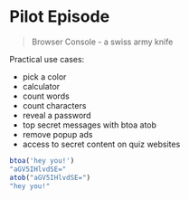 # Pilot Episode

> Browser Console - a swiss army knife

Practical use cases:

- pick a color
- calculator
- count words
- count characters
- reveal a password
- top secret messages with btoa atob
- remove popup ads
- access to secret content on quiz websites

```javascript
btoa('hey you!')
"aGV5IHlvdSE="
atob("aGV5IHlvdSE=")
"hey you!"
```










